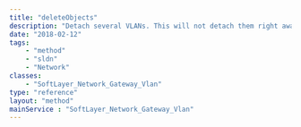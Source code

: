 ```yaml
---
title: "deleteObjects"
description: "Detach several VLANs. This will not detach them right away, but rather start an asynchronous process to detach. "
date: "2018-02-12"
tags:
    - "method"
    - "sldn"
    - "Network"
classes:
    - "SoftLayer_Network_Gateway_Vlan"
type: "reference"
layout: "method"
mainService : "SoftLayer_Network_Gateway_Vlan"
---
```

